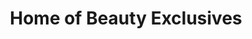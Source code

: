 ---
title: "Home of Beauty Exclusives"
url: /bacoor/home-of-beauty-exclusives/
shop: department store
---
